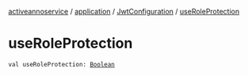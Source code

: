 [activeannoservice](../../index.md) / [application](../index.md) / [JwtConfiguration](index.md) / [useRoleProtection](./use-role-protection.md)

# useRoleProtection

`val useRoleProtection: `[`Boolean`](https://kotlinlang.org/api/latest/jvm/stdlib/kotlin/-boolean/index.html)